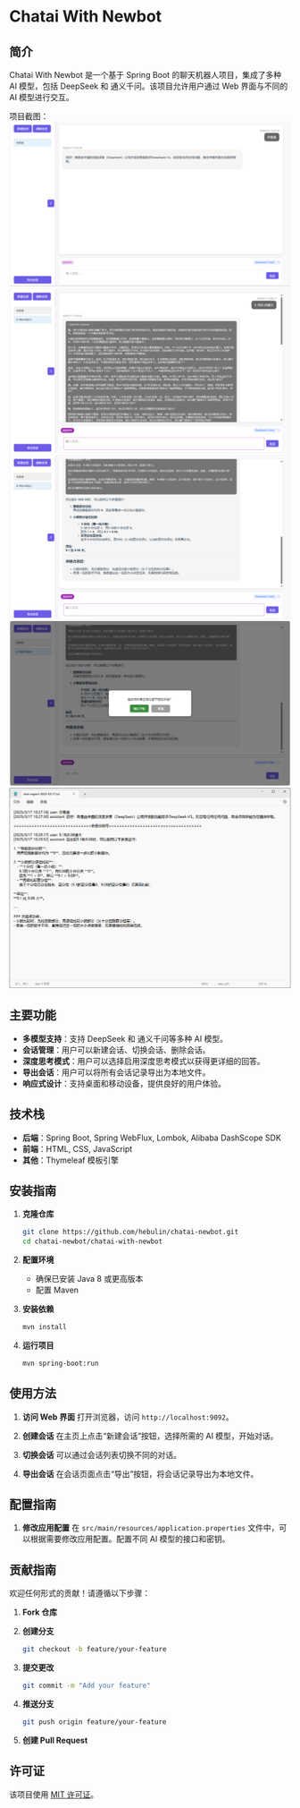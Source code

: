 # Chatai With Newbot

## 简介
Chatai With Newbot 是一个基于 Spring Boot 的聊天机器人项目，集成了多种 AI 模型，包括 DeepSeek 和 通义千问。该项目允许用户通过 Web 界面与不同的 AI 模型进行交互。

项目截图：
![img.png](chatai-with-newbot/img.png)![img_1.png](chatai-with-newbot/img_1.png)![img_2.png](chatai-with-newbot/img_2.png)![img_3.png](chatai-with-newbot/img_3.png)![img_4.png](chatai-with-newbot/img_4.png)
## 主要功能
- **多模型支持**：支持 DeepSeek 和 通义千问等多种 AI 模型。
- **会话管理**：用户可以新建会话、切换会话、删除会话。
- **深度思考模式**：用户可以选择启用深度思考模式以获得更详细的回答。
- **导出会话**：用户可以将所有会话记录导出为本地文件。
- **响应式设计**：支持桌面和移动设备，提供良好的用户体验。

## 技术栈
- **后端**：Spring Boot, Spring WebFlux, Lombok, Alibaba DashScope SDK
- **前端**：HTML, CSS, JavaScript
- **其他**：Thymeleaf 模板引擎

## 安装指南
1. **克隆仓库**
   ```bash
   git clone https://github.com/hebulin/chatai-newbot.git
   cd chatai-newbot/chatai-with-newbot
   ```

2. **配置环境**
   - 确保已安装 Java 8 或更高版本
   - 配置 Maven 

3. **安装依赖**
   ```bash
   mvn install
   ```

4. **运行项目**
   ```bash
   mvn spring-boot:run
   ```

## 使用方法
1. **访问 Web 界面**
   打开浏览器，访问 `http://localhost:9092`。

2. **创建会话**
   在主页上点击“新建会话”按钮，选择所需的 AI 模型，开始对话。

3. **切换会话**
   可以通过会话列表切换不同的对话。

4. **导出会话**
   在会话页面点击“导出”按钮，将会话记录导出为本地文件。

## 配置指南
1. **修改应用配置**
   在 `src/main/resources/application.properties` 文件中，可以根据需要修改应用配置。配置不同 AI 模型的接口和密钥。

## 贡献指南
欢迎任何形式的贡献！请遵循以下步骤：
1. **Fork 仓库**
2. **创建分支**
   ```bash
   git checkout -b feature/your-feature
   ```

3. **提交更改**
   ```bash
   git commit -m "Add your feature"
   ```

4. **推送分支**
   ```bash
   git push origin feature/your-feature
   ```

5. **创建 Pull Request**

## 许可证
该项目使用 [MIT 许可证](LICENSE)。

